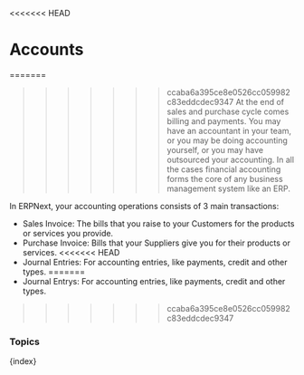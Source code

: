 <<<<<<< HEAD
# Accounts

=======
>>>>>>> ccaba6a395ce8e0526cc059982c83eddcdec9347
At the end of sales and purchase cycle comes billing and payments. You may have
an accountant in your team, or you may be doing accounting yourself, or you may
have outsourced your accounting. In all the cases financial accounting forms the core of any business management system like an ERP.

In ERPNext, your accounting operations consists of 3 main transactions:

  * Sales Invoice: The bills that you raise to your Customers for the products or services you provide.
  * Purchase Invoice: Bills that your Suppliers give you for their products or services.
<<<<<<< HEAD
  * Journal Entries: For accounting entries, like payments, credit and other types.
=======
  * Journal Entrys: For accounting entries, like payments, credit and other types.
>>>>>>> ccaba6a395ce8e0526cc059982c83eddcdec9347

### Topics

{index}
